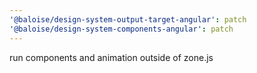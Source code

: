 ```yaml
---
'@baloise/design-system-output-target-angular': patch
'@baloise/design-system-components-angular': patch
---
```


run components and animation outside of zone.js
